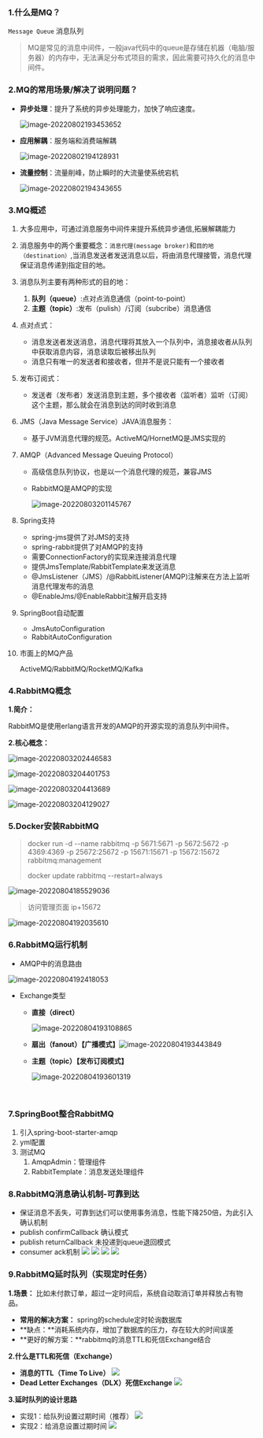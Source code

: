 ### 1.什么是MQ？

`Message Queue` 消息队列

> MQ是常见的消息中间件，一般java代码中的queue是存储在机器（电脑/服务器）的内存中，无法满足分布式项目的需求，因此需要可持久化的消息中间件。

### 2.MQ的常用场景/解决了说明问题？

- **异步处理**：提升了系统的异步处理能力，加快了响应速度。

  ![image-20220802193453652](https://vue-admin-imgages.oss-cn-hangzhou.aliyuncs.com/2022-08-05/20220805214332-kTAaA6GsPSMd6sdrtT7i.png)

- **应用解耦**：服务端和消费端解耦

  ![image-20220802194128931](https://vue-admin-imgages.oss-cn-hangzhou.aliyuncs.com/2022-08-06/29434203-cdba-46a6-89dc-5a1af5ac076d_image-20220802194128931.png)

- **流量控制**：流量削峰，防止瞬时的大流量使系统宕机

  ![image-20220802194343655](https://vue-admin-imgages.oss-cn-hangzhou.aliyuncs.com/2022-08-06/02061234-0f71-4682-82f7-e95ef6aaf9bf_image-20220802194343655.png)

### 3.MQ概述

1. 大多应用中，可通过消息服务中间件来提升系统异步通信,拓展解耦能力

2. 消息服务中的两个重要概念：`消息代理(message broker)`和`目的地（destination）`,当消息发送者发送消息以后，将由消息代理接管，消息代理保证消息传递到指定目的地。

3. 消息队列主要有两种形式的目的地：

   1. **队列（queue）**:点对点消息通信（point-to-point）
   2. **主题（topic）**:发布（pulish）/订阅（subcribe）消息通信

4. 点对点式：

   - 消息发送者发送消息，消息代理将其放入一个队列中，消息接收者从队列中获取消息内容，消息读取后被移出队列
   - 消息只有唯一的发送者和接收者，但并不是说只能有一个接收者

5. 发布订阅式：

   - 发送者（发布者）发送消息到主题，多个接收者（监听者）监听（订阅）这个主题，那么就会在消息到达的同时收到消息

6. JMS（Java Message Service）JAVA消息服务：

   - 基于JVM消息代理的规范。ActiveMQ/HornetMQ是JMS实现的

7. AMQP（Advanced Message Queuing Protocol）

   - 高级信息队列协议，也是以一个消息代理的规范，兼容JMS

   - RabbitMQ是AMQP的实现

     ![image-20220803201145767](https://vue-admin-imgages.oss-cn-hangzhou.aliyuncs.com/2022-08-06/f7e62a1e-547d-4e98-82a0-75ff50718ae1_image-20220803201145767.png)

8. Spring支持

   - spring-jms提供了对JMS的支持
   - spring-rabbit提供了对AMQP的支持
   - 需要ConnectionFactory的实现来连接消息代理
   - 提供JmsTemplate/RabbitTemplate来发送消息
   - @JmsListener（JMS）/@RabbitListener(AMQP)注解来在方法上监听消息代理发布的消息
   - @EnableJms/@EnableRabbit注解开启支持

9. SpringBoot自动配置

   - JmsAutoConfiguration
   - RabbitAutoConfiguration

10. 市面上的MQ产品

    ActiveMQ/RabbitMQ/RocketMQ/Kafka

### 4.RabbitMQ概念

 **1.简介：**

RabbitMQ是使用erlang语言开发的AMQP的开源实现的消息队列中间件。

**2.核心概念：**

![image-20220803202446583](https://vue-admin-imgages.oss-cn-hangzhou.aliyuncs.com/2022-08-06/78e6db5c-cbfd-4dc7-81de-e075799586a2_image-20220803202446583.png)

![image-20220803204401753](https://vue-admin-imgages.oss-cn-hangzhou.aliyuncs.com/2022-08-06/698062d9-b4b3-4c0a-8634-ee5c000a0c0a_image-20220803204401753.png)

![image-20220803204413689](https://vue-admin-imgages.oss-cn-hangzhou.aliyuncs.com/2022-08-06/8611cf9e-ff0b-41a8-845f-b997aae062d3_image-20220803204413689.png)

![image-20220803204129027](https://vue-admin-imgages.oss-cn-hangzhou.aliyuncs.com/2022-08-06/c57b25ff-7db0-48ac-8558-529c62ac39b1_image-20220803204129027.png)



### 5.Docker安装RabbitMQ

> docker run -d --name rabbitmq -p 5671:5671 -p 5672:5672 -p 4369:4369 -p 25672:25672 -p 15671:15671 -p 15672:15672 rabbitmq:management
>
> docker update rabbitmq --restart=always

![image-20220804185529036](https://vue-admin-imgages.oss-cn-hangzhou.aliyuncs.com/2022-08-06/68065841-ba79-4d4e-8583-2e47ddfaacf3_image-20220804185529036.png)

> 访问管理页面 ip+15672

![image-20220804192035610](https://vue-admin-imgages.oss-cn-hangzhou.aliyuncs.com/2022-08-06/e53e035f-5ee3-42a5-8ba6-652e8bbe7ca4_image-20220804192035610.png)

### 6.RabbitMQ运行机制

- AMQP中的消息路由

![image-20220804192418053](https://vue-admin-imgages.oss-cn-hangzhou.aliyuncs.com/2022-08-06/2c9bae36-8e58-4864-8687-06946012ba79_image-20220804192418053.png)

- Exchange类型

  - **直接（direct）**

    ![image-20220804193108865](https://vue-admin-imgages.oss-cn-hangzhou.aliyuncs.com/2022-08-06/711dfd46-93de-45ce-8a69-43d282fe9bcf_image-20220804193108865.png)

  - **扇出（fanout）【广播模式】**![image-20220804193443849](https://vue-admin-imgages.oss-cn-hangzhou.aliyuncs.com/2022-08-06/772d6af7-0490-4a81-860e-efb24f70c55d_image-20220804193432908.png)

  - **主题（topic）【发布订阅模式】**

    ![image-20220804193601319](https://vue-admin-imgages.oss-cn-hangzhou.aliyuncs.com/2022-08-06/ad59357d-792d-4d15-82cc-bb4bcf5e1b38_image-20220804193601319.png)

​	       

### 7.SpringBoot整合RabbitMQ

1. 引入spring-boot-starter-amqp
2. yml配置
3. 测试MQ
   1. AmqpAdmin：管理组件
   2. RabbitTemplate：消息发送处理组件

### 8.RabbitMQ消息确认机制-可靠到达
- 保证消息不丢失，可靠到达们可以使用事务消息，性能下降250倍，为此引入确认机制
- publish confirmCallback 确认模式
- publish returnCallback 未投递到queue退回模式
- consumer ack机制
 ![](https://vue-admin-imgages.oss-cn-hangzhou.aliyuncs.com/2022-08-07/20220807123812-DrK8sdPxkFS56hhdWsN3.png)
![](https://vue-admin-imgages.oss-cn-hangzhou.aliyuncs.com/2022-08-07/9177023b-f6af-4fc0-a06f-cc18a506d9ad.png)
![](https://vue-admin-imgages.oss-cn-hangzhou.aliyuncs.com/2022-08-07/1853f267-ab43-4bc3-a044-846f5298163f.png)
![](https://vue-admin-imgages.oss-cn-hangzhou.aliyuncs.com/2022-08-07/82ad57de-e31a-4830-83d3-07961bc8b1ce.png)

### 9.RabbitMQ延时队列（实现定时任务）
**1.场景：**
比如未付款订单，超过一定时间后，系统自动取消订单并释放占有物品。

- **常用的解决方案：**
 spring的schedule定时轮询数据库
- **缺点：**消耗系统内存，增加了数据库的压力，存在较大的时间误差
- **更好的解方案：**rabbitmq的消息TTL和死信Exchange结合

**2.什么是TTL和死信（Exchange）**
- **消息的TTL（Time To Live）**
  ![](https://vue-admin-imgages.oss-cn-hangzhou.aliyuncs.com/2022-08-07/f7040ec5-cfa2-47bd-8620-cdad26cddf59.png)
- **Dead Letter Exchanges（DLX）死信Exchange**
  ![](https://vue-admin-imgages.oss-cn-hangzhou.aliyuncs.com/2022-08-07/0ce0025c-ada1-4d04-8857-e078dff32284.png)

**3.延时队列的设计思路**
- 实现1：给队列设置过期时间（推荐）
  ![](https://vue-admin-imgages.oss-cn-hangzhou.aliyuncs.com/2022-08-07/fe19a636-6eaf-4c76-8809-c2ad44efaf90.png)
- 实现2：给消息设置过期时间
  ![](https://vue-admin-imgages.oss-cn-hangzhou.aliyuncs.com/2022-08-07/cfc71b82-c0bc-49c1-baf5-8c10bd57c2ec.png)
